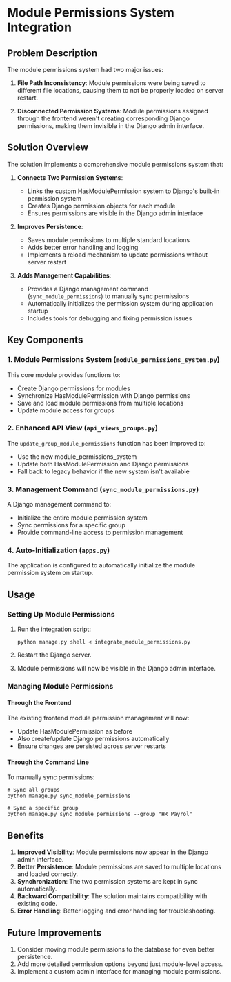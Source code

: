 # Module Permissions System Integration

## Problem Description

The module permissions system had two major issues:

1. **File Path Inconsistency**: Module permissions were being saved to different file locations, causing them to not be properly loaded on server restart.

2. **Disconnected Permission Systems**: Module permissions assigned through the frontend weren't creating corresponding Django permissions, making them invisible in the Django admin interface.

## Solution Overview

The solution implements a comprehensive module permissions system that:

1. **Connects Two Permission Systems**:
   - Links the custom HasModulePermission system to Django's built-in permission system
   - Creates Django permission objects for each module
   - Ensures permissions are visible in the Django admin interface

2. **Improves Persistence**:
   - Saves module permissions to multiple standard locations
   - Adds better error handling and logging
   - Implements a reload mechanism to update permissions without server restart

3. **Adds Management Capabilities**:
   - Provides a Django management command (`sync_module_permissions`) to manually sync permissions
   - Automatically initializes the permission system during application startup
   - Includes tools for debugging and fixing permission issues

## Key Components

### 1. Module Permissions System (`module_permissions_system.py`)

This core module provides functions to:
- Create Django permissions for modules
- Synchronize HasModulePermission with Django permissions
- Save and load module permissions from multiple locations
- Update module access for groups

### 2. Enhanced API View (`api_views_groups.py`)

The `update_group_module_permissions` function has been improved to:
- Use the new module_permissions_system
- Update both HasModulePermission and Django permissions
- Fall back to legacy behavior if the new system isn't available

### 3. Management Command (`sync_module_permissions.py`)

A Django management command to:
- Initialize the entire module permission system
- Sync permissions for a specific group
- Provide command-line access to permission management

### 4. Auto-Initialization (`apps.py`)

The application is configured to automatically initialize the module permission system on startup.

## Usage

### Setting Up Module Permissions

1. Run the integration script:
   ```
   python manage.py shell < integrate_module_permissions.py
   ```

2. Restart the Django server.

3. Module permissions will now be visible in the Django admin interface.

### Managing Module Permissions

#### Through the Frontend

The existing frontend module permission management will now:
- Update HasModulePermission as before
- Also create/update Django permissions automatically
- Ensure changes are persisted across server restarts

#### Through the Command Line

To manually sync permissions:
```
# Sync all groups
python manage.py sync_module_permissions

# Sync a specific group
python manage.py sync_module_permissions --group "HR Payrol"
```

## Benefits

1. **Improved Visibility**: Module permissions now appear in the Django admin interface.
2. **Better Persistence**: Module permissions are saved to multiple locations and loaded correctly.
3. **Synchronization**: The two permission systems are kept in sync automatically.
4. **Backward Compatibility**: The solution maintains compatibility with existing code.
5. **Error Handling**: Better logging and error handling for troubleshooting.

## Future Improvements

1. Consider moving module permissions to the database for even better persistence.
2. Add more detailed permission options beyond just module-level access.
3. Implement a custom admin interface for managing module permissions.
